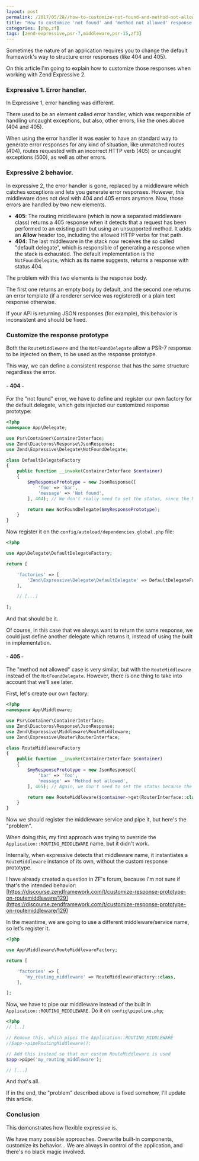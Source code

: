 ```yaml
---
layout: post
permalink: /2017/05/28//how-to-customize-not-found-and-method-not-allowed-response-prototypes-in-zend-expressive-2
title: "How to customize 'not found' and 'method not allowed' response prototypes in Zend expressive 2"
categories: [php,zf]
tags: [zend-expressive,psr-7,middleware,psr-15,zf3]
---
```


Sometimes the nature of an application requires you to change the default framework's way to structure error responses (like 404 and 405).

On this article I'm going to explain how to customize those responses when working with Zend Expressive 2.

### Expressive 1. Error handler.

In Expressive 1, error handling was different.

There used to be an element called error handler, which was responsible of handling uncaught exceptions, but also, other errors, like the ones above (404 and 405).

When using the error handler it was easier to have an standard way to generate error responses for any kind of situation, like unmatched routes (404), routes requested with an incorrect HTTP verb (405) or uncaught exceptions (500), as well as other errors.

### Expressive 2 behavior.

In expressive 2, the error handler is gone, replaced by a middleware which catches exceptions and lets you generate error responses. However, this middleware does not deal with 404 and 405 errors anymore. Now, those errors are handled by two new elements.

* **405**: The routing middleware (which is now a separated middleware class) returns a 405 response when it detects that a request has been performed to an existing path but using an unsupported method. It adds an **Allow** header too, including the allowed HTTP verbs for that path.
* **404**: The last middleware in the stack now receives the so called "default delegate", which is responsible of generating a response when the stack is exhausted. The default implementation is the `NotFoundDelegate`, which as its name suggests, returns a response with status 404.

The problem with this two elements is the response body.

The first one returns an empty body by default, and the second one returns an error template (if a renderer service was registered) or a plain text response otherwise.

If your API is returning JSON responses (for example), this behavior is inconsistent and should be fixed.

### Customize the response prototype

Both the `RouteMiddleware` and the `NotFoundDelegate` allow a PSR-7 response to be injected on them, to be used as the response prototype.

This way, we can define a consistent response that has the same structure regardless the error.

#### - 404 -

For the "not found" error, we have to define and register our own factory for the default delegate, which gets injected our customized response prototype:

```php
<?php
namespace App\Delegate;

use Psr\Container\ContainerInterface;
use Zend\Diactoros\Response\JsonResponse;
use Zend\Expressive\Delegate\NotFoundDelegate;

class DefaultDelegateFactory
{
    public function __invoke(ContainerInterface $container)
    {
        $myResponsePrototype = new JsonResponse([
            'foo' => 'bar',
            'message' => 'Not found',
        ], 404); // We don't really need to set the status, since the NotFoundDelegate will set it for us

        return new NotFoundDelegate($myResponsePrototype);
    }
}
```

Now register it on the `config/autoload/dependencies.global.php` file:

```php
<?php

use App\Delegate\DefaultDelegateFactory;

return [

    'factories' => [
        'Zend\Expressive\Delegate\DefaultDelegate' => DefaultDelegateFactory::class,
    ],

    // [...]
    
];
```

And that should be it.

Of course, in this case that we always want to return the same response, we could just define another delegate which returns it, instead of using the built in implementation.

#### - 405 -

The "method not allowed"  case is very similar, but with the `RouteMiddleware` instead of the `NotFoundDelegate`. However, there is one thing to take into account that we'll see later.

First, let's create our own factory:

```php
<?php
namespace App\Middleware;

use Psr\Container\ContainerInterface;
use Zend\Diactoros\Response\JsonResponse;
use Zend\Expressive\Middleware\RouteMiddleware;
use Zend\Expressive\Router\RouterInterface;

class RouteMiddlewareFactory
{
    public function __invoke(ContainerInterface $container)
    {
        $myResponsePrototype = new JsonResponse([
            'bar' => 'foo',
            'message' => 'Method not allowed',
        ], 405); // Again, we don't need to set the status because the RouteMiddleware will set it

        return new RouteMiddleware($container->get(RouterInterface::class), $myResponsePrototype);
    }
}
```

Now we should register the middleware service and pipe it, but here's the "problem".

When doing this, my first approach was trying to override the `Application::ROUTING_MIDDLEWARE` name, but it didn't work.

Internally, when expressive detects that middleware name, it instantiates a `RouteMiddleware` instance of its own, without the custom response prototype.

I have already created a question in ZF's forum, because I'm not sure if that's the intended behavior: [https://discourse.zendframework.com/t/customize-response-prototype-on-routemiddleware/129](https://discourse.zendframework.com/t/customize-response-prototype-on-routemiddleware/129)

In the meantime, we are going to use a different middleware/service name, so let's register it.

```php
<?php

use App\Middleware\RouteMiddlewareFactory;

return [

    'factories' => [
       'my_routing_middleware' => RouteMiddlewareFactory::class, 
    ],

];
```

Now, we have to pipe our middleware instead of the built in `Application::ROUTING_MIDDLEWARE`. Do it on `config\pipeline.php`;

```php
<?php
// [..]

// Remove this, which pipes the Application::ROUTING_MIDDLEWARE
//$app->pipeRoutingMiddleware();

// Add this instead so that our custom RouteMiddleware is used
$app->pipe('my_routing_middleware');

// [...]
```

And that's all.

If in the end, the "problem" described above is fixed somehow, I'll update this article.

### Conclusion

This demonstrates how flexible expressive is.

We have many possible approaches. Overwrite built-in components, customize its behavior... We are always in control of the application, and there's no black magic involved.
